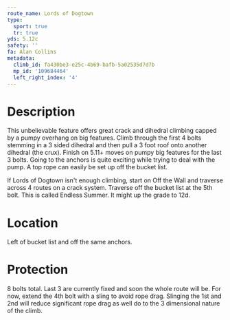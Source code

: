 ```yaml
---
route_name: Lords of Dogtown
type:
  sport: true
  tr: true
yds: 5.12c
safety: ''
fa: Alan Collins
metadata:
  climb_id: fa430be3-e25c-4b69-bafb-5a02535d7d7b
  mp_id: '109684464'
  left_right_index: '4'
---
```

# Description
This unbelievable feature offers great crack and dihedral climbing capped by a pumpy overhang on big features. Climb through the first 4 bolts stemming in a 3 sided dihedral and then pull a 3 foot roof onto another dihedral (the crux). Finish on 5.11+ moves on pumpy big features for the last 3 bolts. Going to the anchors is quite exciting while trying to deal with the pump. A top rope can easily be set up off the bucket list.

If Lords of Dogtown isn't enough climbing, start on Off the Wall and traverse across 4 routes on a crack system. Traverse off the bucket list at the 5th bolt. This is called Endless Summer. It might up the grade to 12d.

# Location
Left of bucket list and off the same anchors.

# Protection
8 bolts total. Last 3 are currently fixed and soon the whole route will be. For now, extend the 4th bolt with a sling to avoid rope drag. Slinging the 1st and 2nd will reduce significant rope drag as well do to the 3 dimensional nature of the climb.
